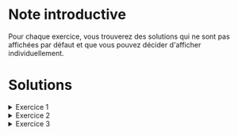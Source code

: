 
# Note introductive
Pour chaque exercice, vous trouverez des solutions qui ne sont pas affichées par défaut et que vous pouvez décider d'afficher individuellement. 



# Solutions
<details>
  <summary>Exercice 1</summary>
  
  Les instructions basiques en C++ sont séparées par des point-virgules. Dans le code de l'exercice 1, la fonction *main* est composée de 4 instructions.
  
  La première instruction est la suivante : 
  ```c++
  cout << "Hello World! " << endl;
  ```
    
  La seconde instruction est la suivante : 
  ```c++
  int a = 10;
  ```
    
    
  La troisième instruction est la suivante : 
  ```c++
  cout << "Hello" << a << endl;
  ```
    
  Enfin, la quatrième et dernière instruction est la suivante : 
  ```c++
  return 0;
  ```
  
</details>




<details>
  <summary>Exercice 2</summary>
  

  Oui, le code fonctionne. La ligne `using namespace std;` a été supprimée mais le préfix `std::` a été ajouté à tous les mots clefs `cout` et `endl`. 

  Par exemple, la ligne : 
  ```c++
  cout << "Hello World! " << endl;
  ```

  a été remplacée par la ligne suivante : 
  ```c++
  std::cout << "Hello World! " << std::endl;
  ```


</details>




<details>
    <summary> Exercice 3 </summary>
    La solution de l'exercice 1.
</details>
